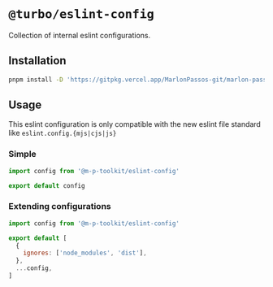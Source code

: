 # `@turbo/eslint-config`

Collection of internal eslint configurations.

## Installation

```bash
pnpm install -D 'https://gitpkg.vercel.app/MarlonPassos-git/marlon-passos-toolkit/packages/eslint-config?main'
```

## Usage 
This eslint configuration is only compatible with the new eslint file standard like `eslint.config.{mjs|cjs|js}`

### Simple 

```js
import config from '@m-p-toolkit/eslint-config'

export default config
```

### Extending configurations

```js 
import config from '@m-p-toolkit/eslint-config'

export default [
  {
    ignores: ['node_modules', 'dist'],
  },
  ...config,
]
```
